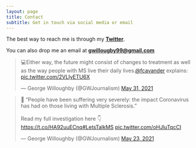 ```yaml
---
layout: page
title: Contact
subtitle: Get in touch via social media or email
---
```


The best way to reach me is through my **[Twitter](https://twitter.com/GWJournalism)**.

You can also drop me an email at **gwillougby99@gmail.com**

<blockquote class="twitter-tweet tw-align-left"><p lang="en" dir="ltr">💻Either way, the future might consist of changes to treatment as well as the way people with MS live their daily lives.<a href="https://twitter.com/fcavander?ref_src=twsrc%5Etfw">@fcavander</a> explains: <a href="https://t.co/2VLIyETU6X">pic.twitter.com/2VLIyETU6X</a></p>&mdash; George Willoughby (@GWJournalism) <a href="https://twitter.com/GWJournalism/status/1399315574925283329?ref_src=twsrc%5Etfw">May 31, 2021</a></blockquote> <script async src="https://platform.twitter.com/widgets.js" charset="utf-8"></script>

<blockquote class="twitter-tweet tw-align-right"><p lang="en" dir="ltr">🚨 “People have been suffering very severely: the impact Coronavirus has had on those living with Multiple Sclerosis.”<br><br>Read my full investigation here 👇 <a href="https://t.co/HA92uuECnq">https://t.co/HA92uuECnq</a><a href="https://twitter.com/hashtag/LetsTalkMS?src=hash&amp;ref_src=twsrc%5Etfw">#LetsTalkMS</a> <a href="https://t.co/oHJluTqcCI">pic.twitter.com/oHJluTqcCI</a></p>&mdash; George Willoughby (@GWJournalism) <a href="https://twitter.com/GWJournalism/status/1396436079323062274?ref_src=twsrc%5Etfw">May 23, 2021</a></blockquote> <script async src="https://platform.twitter.com/widgets.js" charset="utf-8"></script>
